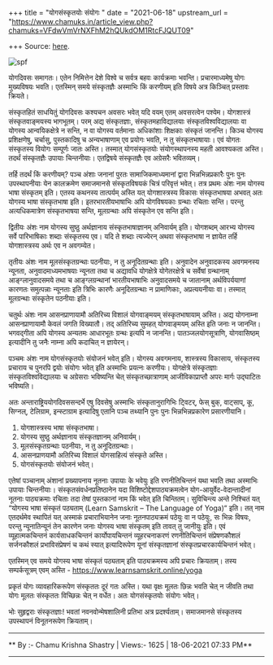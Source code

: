 +++
title = "योगसंस्कृतयोः संयोगः "
date = "2021-06-18"
upstream_url = "https://www.chamuks.in/article_view.php?chamuks=VFdwVmVrNXFhM2hQUkdOM1RtcFJQUT09"

+++
Source: [here](https://www.chamuks.in/article_view.php?chamuks=VFdwVmVrNXFhM2hQUkdOM1RtcFJQUT09).



![spf](article_img/CHAMU-1624024981jethat_1.PNG)

योगदिवसः समागतः। एतेन निमित्तेन देशे विश्वे च सर्वत्र बहवः कार्यक्रमाः
भवन्ति। प्रचारमाध्यमेषु योगः मुख्यविषयः भवति। एतस्मिन् समये संस्कृतज्ञैः
अस्माभिः किं करणीयम् इति विषये अत्र किञ्चित् प्रस्तावः क्रियते।  
  
संस्कृतहितं साधयितुं योगदिवसः कश्यचन अवसरः भवेत् यदि वयम् एतम् अवसरत्वेन
पश्येम। योगशास्त्रं संस्कृतवाङ्मयस्य भागभूतम्। परम् अद्य संस्कृतज्ञाः,
संस्कृतमहाविद्यालयाः संस्कृतविश्वविद्यालयाः वा योगस्य आन्वयिकक्षेत्रे न
सन्ति, न वा योगस्य वर्तमानाः अधिकांशाः शिक्षकाः संस्कृतं जानन्ति। किञ्च
योगस्य प्रशिक्षणेषु, चर्चासु, पुस्तकादिषु च अन्यभाषाणाम् एव प्रयोगः
भवति, न तु संस्कृतभाषायाः। एवं योगतः संस्कृतस्य वियोगः सम्पूर्णः जातः
अस्ति। तस्मात् योगसंस्कृतयोः संयोगस्थापनस्य महती आवश्यकता अस्ति। तदर्थं
संस्कृतज्ञैः उपायाः चिन्तनीयाः। एतद्विषये संस्कृतज्ञैः एव अग्रेसरैः
भवितव्यम्।  
  
तर्हि तदर्थं किं करणीयम्? पञ्च अंशाः जनानां पुरतः सामाजिकमाध्यमानां
द्वारा भिन्नभिन्नप्रकारैः पुनः पुनः उपस्थापनीयाः येन कालक्रमेण समाजमानसे
संस्कृतविषयकं चित्रं परिवृत्तं भवेत्। तत्र प्रथमः अंशः नाम योगस्य भाषा
संस्कृतम् इति। एतस्य कथनस्य तात्पर्यम् अस्ति यत् योगशास्त्रस्य विकासः
संस्कृतभाषया अभवत् अतः योगस्य भाषा संस्कृतभाषा इति। इतरभारतीयभाषाभिः अपि
योगविषयकाः ग्रन्थाः रचिताः सन्ति। परन्तु अत्यधिकमात्रेण संस्कृतभाषया
सन्ति, मूलग्रन्थाः अपि संस्कृतेन एव सन्ति इति।  
  
द्वितीयः अंशः नाम योगस्य सुष्ठु अर्थज्ञानाय संस्कृतभाषाज्ञानम्
अनिवार्यम् इति। योगशब्दम् आरभ्य योगस्य सर्वे पारिभाषिकाः शब्दाः
संस्कृतस्य एव। यदि ते शब्दाः त्यज्येरन् अथवा संस्कृतभाषा न ज्ञायेत तर्हि
योगशास्त्रस्य अर्थः एव न अवगम्येत।  
  
तृतीयः अंशः नाम मूलसंस्कृतग्रन्थाः पठनीयाः, न तु अनूदितग्रन्थाः इति।
अनुवादेन अनुवादकस्य अवगमनस्य न्यूनता, अनुवादमाध्यमभाषयाः न्यूनता तथा च
अद्यावधि योगक्षेत्रे योगेतरक्षेत्रे च सर्वेषां ग्रन्थानाम्
आङ्ग्लानुवादसमये तथा च आङ्ग्लग्रन्थानां भारतीयभाषाभिः अनुवादसमये च
जातानाम् अर्थविपर्ययाणां कारणतः समुत्पन्नाः न्यूनताः इति त्रिभिः कारणैः
अनूदितग्रन्थाः न प्रामाणिकाः, अप्रत्ययनीयाः वा। तस्मात् मूलग्रन्थाः
संस्कृतेन पठनीयाः इति।  
  
चतुर्थः अंशः नाम आसनप्राणायामौ अतिरिच्य विशालं योगवाङ्मयम्
संस्कृतभाषायाम् अस्ति। अद्य योगनाम्ना आसनप्राणायामौ केवलं जगति विख्यातौ।
तद् अतिरिच्य सुमहत् योगवाङ्मयम् अस्ति इति जनाः न जानन्ति। भगवद्गीता अपि
योगस्य अन्यतमः आधारभूतः ग्रन्थः इत्यपि न जानन्ति। पातञ्जलयोगसूत्राणि,
योगवासिष्ठम् इत्यादीनि तु जनैः नाम्ना अपि कदाचित् न ज्ञायेरन्।  
  
पञ्चमः अंशः नाम योगसंस्कृतयोः संयोजनं भवेत् इति। योगस्य अवगमनाय,
शास्त्रस्य विकासाय, संस्कृतस्य प्रचाराय च पुनरपि द्वयोः संयोगः भवेत् इति
अस्माभिः प्रयत्नः करणीयः। योगक्षेत्रे संस्कृतज्ञाः
संस्कृतविश्वविद्यालयाः च अग्रेसराः भविष्यन्ति चेत् संस्कृतच्छात्राणाम्
आजीविकाप्राप्तौ अपरः मार्गः उद्घाटितः भविष्यति।  
  
अतः अन्ताराष्ट्रिययोगदिवससन्दर्भे एषु दिवसेषु अस्माभिः संस्कृतानुरागिभिः
ट्विटर्, फेस् बुक्, वाट्साप्, कू, सिग्नल्, टेलिग्राम, इन्स्टाग्राम
इत्यादिषु एतानि पञ्च तथ्यानि पुनः पुनः भिन्नभिन्नप्रकारेण
प्रसारणीयानि।  
1. योगशास्त्रस्य भाषा संस्कृतभाषा।  
2. योगस्य सुष्ठु अर्थज्ञानाय संस्कृतज्ञानम् अनिवार्यम्।  
3. मूलसंस्कृतग्रन्थाः पठनीयाः, न तु अनूदितग्रन्थाः।  
4. आसनप्राणयामौ अतिरिच्य विशालं योगसाहित्यं संस्कृते अस्ति।  
5. योगसंस्कृतयोः संयोजनं भवेत्।  
  
एतेषां पञ्चानाम् अंशानां प्रख्यापनाय नूतनाः उपायाः के भवेयुः इति
रणनीतिचिन्तनं यथा भवति तथा अस्माभिः उपायाः चिन्तनीयाः।
संस्कृतसंवर्धनप्रतिष्ठानेन यदा विशिष्टोद्देशपाठ्यक्रमत्वेन
योग-आयुर्वेद-वेदान्तादीनां नूतनाः पाठ्यक्रमाः रचिताः तदा तेषां
पुस्तकानां नाम किं भवेत् इति चिन्तितम्। सुविचिन्त्य अन्ते निश्चितं यत्
“योगस्य भाषा संस्कृतं पठ्यताम् (Learn Samskrit – The Language of Yoga)“
इति। तत् नाम एतदर्थमेव स्थापितं यत् अस्माकं प्रचाराभियानेन जनाः
नूतनपाठ्यक्रमं पठेयुः वा न पठेयुः, सः भिन्नः विषयः, परन्तु
न्यूनातिन्यूनं तेन कारणेन जनाः योगस्य भाषा संस्कृतम् इति तावत् तु
जानीयुः इति। एवं व्यूहात्मकचिन्तनं कार्यसाधकचिन्तनं कार्योपायचिन्तनं
व्यूहरचनाकरणं रणनीतिचिन्तनं संप्रेषणकौशलं सर्जनकौशलं प्रभाविसंप्रेषणं च
कथं स्यात् इत्यादिरूपेण यूनां संस्कृतज्ञानां संस्कृतप्रचारकार्यचिन्तनं
भवेत्।  
  
एतस्मिन् एव समये योगस्य भाषा संस्कृतं पठ्यताम् इति पाठ्यक्रमस्य अपि
प्रचारः क्रियताम्। तस्य सम्पर्कसूत्रम् एवम् अस्ति -
<https://www.learnsamskrit.online/yoga>  
  
प्रकृतं योगः व्यावहारिकरूपेण संस्कृततः दूरं गतः अस्ति। यथा वृक्षः मूलतः
छिन्नः भवति चेत् न जीवति तथा योगः मूलतः संस्कृततः विच्छिन्नः चेत् न
वर्धेत। अतः योगसंस्कृतयोः संयोगः भवेत्।  
  
भोः सुहृद्वराः संस्कृतज्ञाः! भवतां नवनवोन्मेषशालिनी प्रतिभा अत्र
प्रदर्श्यताम्। समाजमानसे संस्कृतस्य उपस्थापनं विनूतनरूपेण क्रियताम्।  

------------------------------------------------------------------------

** By :- Chamu Krishna Shastry \| Views:- 1625 \| 18-06-2021 07:33
PM**  

------------------------------------------------------------------------

